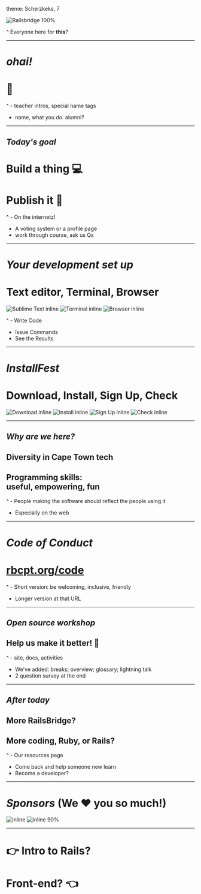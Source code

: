 theme: Scherzkeks, 7

![Railsbridge 100%](img/railsbridge-cape-town-logo-large.png)

^ Everyone here for **this**?

---

# *ohai!*
# 👋

^ - teacher intros, special name tags
- name, what you do. alumni?

---

## *Today's goal*
# Build a thing :computer:
# Publish it :rocket:

^ - On the internetz!
- A voting system or a profile page
- work through course, ask us Qs

---

# *Your development set up*
# Text editor, Terminal, Browser

![Sublime Text inline](img/set-up-text-editor.png) ![Terminal inline](img/set-up-terminal.png) ![Browser inline](img/set-up-browser.png)

^ - Write Code
- Issue Commands
- See the Results

---

# *InstallFest*
# Download, Install, Sign Up, Check

![Download inline](img/download.png) ![Install inline](img/install.png) ![Sign Up inline](img/user.png) ![Check inline](img/check.png)

---

## *Why are we here?*

## Diversity in Cape Town tech
## Programming skills:<br />useful, empowering, fun

^ - People making the software should reflect the people using it
- Especially on the web

---

# *Code of Conduct*
# [rbcpt.org/code](http://rbcpt.org/code/)

^ - Short version: be welcoming, inclusive, friendly
- Longer version at that URL

---

## *Open source workshop*
## Help us make it better! :raised_hands:

^ - site, docs, activities
- We've added: breaks; overview; glossary; lightning talk
- 2 question survey at the end

---

## *After today*

## More RailsBridge?
## More coding, Ruby, or Rails?

^ - Our resources page
- Come back and help someone new learn
- Become a developer?

---

# *Sponsors* (We :heart: you so much!)

![inline](img/prodigy-finance.png)
![inline 90%](img/surgo-logo.png)

---

# :point_right: Intro to Rails?
# Front-end? :point_left:
